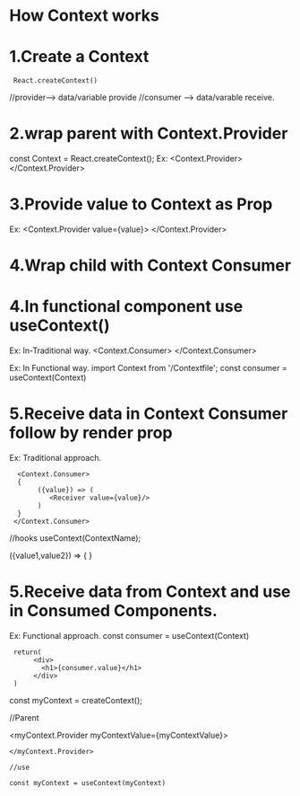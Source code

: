 # How Context works

# 1.Create a Context

     React.createContext()


//provider--> data/variable provide
//consumer --> data/varable receive.

 # 2.wrap parent with Context.Provider

   const Context = React.createContext();
   Ex:
     <Context.Provider>
      <Parent/>
     </Context.Provider>
 
 # 3.Provide value to Context as Prop
  Ex: 
      <Context.Provider value={value}>
      <Sender/>
     </Context.Provider>

 # 4.Wrap child with Context Consumer
 # 4.In functional component use useContext()

 Ex: In-Traditional way.
      <Context.Consumer>
      <Receiver/>
     </Context.Consumer>
 
 Ex: In Functional way.
      import Context from '/Contextfile';
      const consumer = useContext(Context)
     

 # 5.Receive data in Context Consumer follow by render prop

 Ex: Traditional approach.

      <Context.Consumer>
      {
           ({value}) => (
              <Receiver value={value}/>
           )
      }
     </Context.Consumer>

//hooks useContext(ContextName);

({value1,value2}) => {
     <Receiver value1={value1} value2={value2}>
}

# 5.Receive data from Context and use in Consumed Components.

 Ex: Functional approach.
     const consumer = useContext(Context)

     return(
          <div>
            <h1>{consumer.value}</h1>
          </div>
     )
      


  const myContext = createContext();


  //Parent

  <myContext.Provider myContextValue={myContextValue}>
      <Parent/>

    </myContext.Provider>

    //use

    const myContext = useContext(myContext)


